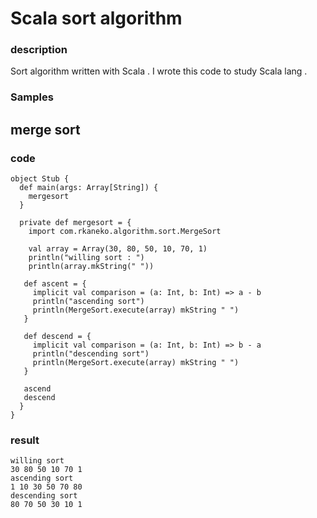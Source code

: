 Scala sort algorithm
===============

### description
Sort algorithm written with Scala . I wrote this code to study Scala lang .

### Samples

merge sort
---

### code

    object Stub {
      def main(args: Array[String]) {
        mergesort
      }

      private def mergesort = {
        import com.rkaneko.algorithm.sort.MergeSort

        val array = Array(30, 80, 50, 10, 70, 1)
        println("willing sort : ")
        println(array.mkString(" "))

       def ascent = {
         implicit val comparison = (a: Int, b: Int) => a - b
         println("ascending sort")
         println(MergeSort.execute(array) mkString " ")
       }

       def descend = {
         implicit val comparison = (a: Int, b: Int) => b - a
         println("descending sort")
         println(MergeSort.execute(array) mkString " ")
       }

       ascend
       descend
      }
    }

### result

    willing sort
    30 80 50 10 70 1
    ascending sort
    1 10 30 50 70 80
    descending sort
    80 70 50 30 10 1
